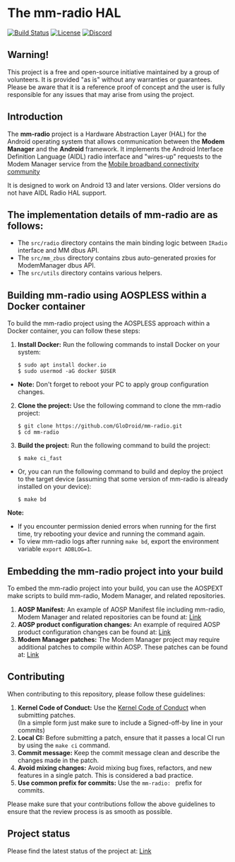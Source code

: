 # The mm-radio HAL

[![Build Status](https://github.com/GloDroid/mm-radio/actions/workflows/main.yml/badge.svg)](https://github.com/GloDroid/mm-radio/actions)
[![License](https://img.shields.io/badge/License-Apache%202.0-blue.svg)](https://opensource.org/licenses/Apache-2.0)
[![Discord](https://img.shields.io/discord/753603904406683670.svg?label=Discord&logo=discord&colorB=7289DA&style=flat-square)](https://discord.gg/fmEAJtct)

## Warning!

This project is a free and open-source initiative maintained by a group of volunteers. It is provided "as is" without any warranties or guarantees.
Please be aware that it is a reference proof of concept and the user is fully responsible for any issues that may arise from using the project.

## Introduction

The **mm-radio** project is a Hardware Abstraction Layer (HAL) for the Android operating system that allows communication between the **Modem Manager**
and the **Android** framework. It implements the Android Interface Definition Language (AIDL) radio interface and "wires-up" requests to the
Modem Manager service from the [Mobile broadband connectivity community](https://gitlab.freedesktop.org/mobile-broadband/ModemManager)

It is designed to work on Android 13 and later versions. Older versions do not have AIDL Radio HAL support.

## The implementation details of mm-radio are as follows:

- The `src/radio` directory contains the main binding logic between `IRadio` interface and MM dbus API.
- The `src/mm_zbus` directory contains zbus auto-generated proxies for ModemManager dbus API.
- The `src/utils` directory contains various helpers.

## Building mm-radio using AOSPLESS within a Docker container

To build the mm-radio project using the AOSPLESS approach within a Docker container, you can follow these steps:

1. **Install Docker:** Run the following commands to install Docker on your system:

    ```
    $ sudo apt install docker.io
    $ sudo usermod -aG docker $USER
    ```

- **Note:** Don't forget to reboot your PC to apply group configuration changes.

2. **Clone the project:** Use the following command to clone the mm-radio project:

    ```
    $ git clone https://github.com/GloDroid/mm-radio.git
    $ cd mm-radio
    ```

3. **Build the project:** Run the following command to build the project:

    ```
    $ make ci_fast
    ```

- Or, you can run the following command to build and deploy the project to the target device (assuming that some version of mm-radio is already installed on your device):

    ```
    $ make bd
    ```

**Note:**

- If you encounter permission denied errors when running for the first time, try rebooting your device and running the command again.
- To view mm-radio logs after running `make bd`, export the environment variable `export ADBLOG=1`.

## Embedding the mm-radio project into your build

To embed the mm-radio project into your build, you can use the AOSPEXT make scripts to build mm-radio, Modem Manager, and related repositories.

1. **AOSP Manifest:** An example of AOSP Manifest file including mm-radio, Modem Manager and related repositories can be found at: [Link](https://github.com/GloDroid/glodroid_manifest/blob/a12ae690942c9c5bb7ffc2c2d4790300373f26ac/glodroid.xml#L33)
2. **AOSP product configuration changes:** An example of required AOSP product configuration changes can be found at: [Link](https://github.com/GloDroid/glodroid_device/tree/41c92f73619f3e093ff56b458ad99ff0c76b8401/common/modem)
3. **Modem Manager patches:** The Modem Manager project may require additional patches to compile within AOSP. These patches can be found at: [Link](https://github.com/GloDroid/glodroid_device/tree/359da645595b118a1a9c5918638887b5f7d8696a/patches/vendor/modemmanager)

## Contributing

When contributing to this repository, please follow these guidelines:

1. **Kernel Code of Conduct:** Use the [Kernel Code of Conduct](https://www.kernel.org/doc/html/latest/process/code-of-conduct.html) when submitting patches.  
   (In a simple form just make sure to include a Signed-off-by line in your commits)
2. **Local CI:** Before submitting a patch, ensure that it passes a local CI run by using the `make ci` command.
3. **Commit message:** Keep the commit message clean and describe the changes made in the patch.
4. **Avoid mixing changes:** Avoid mixing bug fixes, refactors, and new features in a single patch. This is considered a bad practice.
5. **Use common prefix for commits:** Use the `mm-radio: ` prefix for commits.

Please make sure that your contributions follow the above guidelines to ensure that the review process is as smooth as possible.

## Project status

Please find the latest status of the project at: [Link](https://github.com/GloDroid/mm-radio/issues/10)
